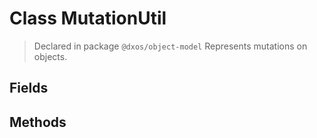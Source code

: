 # Class MutationUtil
> Declared in package `@dxos/object-model`
Represents mutations on objects.

## Fields

## Methods
